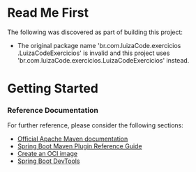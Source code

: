 # Read Me First
The following was discovered as part of building this project:

* The original package name 'br.com.luizaCode.exercicios .LuizaCodeExercicios' is invalid and this project uses 'br.com.luizaCode.exercicios.LuizaCodeExercicios' instead.

# Getting Started

### Reference Documentation
For further reference, please consider the following sections:

* [Official Apache Maven documentation](https://maven.apache.org/guides/index.html)
* [Spring Boot Maven Plugin Reference Guide](https://docs.spring.io/spring-boot/docs/2.4.5/maven-plugin/reference/html/)
* [Create an OCI image](https://docs.spring.io/spring-boot/docs/2.4.5/maven-plugin/reference/html/#build-image)
* [Spring Boot DevTools](https://docs.spring.io/spring-boot/docs/2.4.5/reference/htmlsingle/#using-boot-devtools)

